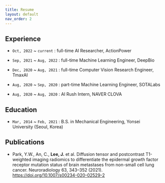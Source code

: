 ```yaml
---
title: Resume
layout: default
nav_order: 2
---
```


## Experience

- `Oct, 2022` ~ `current` : full-time AI Researcher, ActionPower
  

- `Sep, 2021` ~ `Aug, 2022` : full-time Machine Learning Engineer, DeepBio
  

- `Dec, 2020` ~ `Aug, 2021` : full-time Computer Vision Research Engineer, TmaxAI
  

- `Aug, 2020` ~ `Sep, 2020` : part-time Machine Learning Engineer, SOTALabs
  

- `Aug, 2020` ~ `Aug, 2020` : AI Rush Intern, NAVER CLOVA
  



## Education

- `Mar, 2014` ~ `Feb, 2021` : B.S. in Mechanical Engineering, Yonsei University (Seoul, Korea)



## Publications

- Park, Y.W., An, C., **Lee, J.** et al. Diffusion tensor and postcontrast T1-weighted imaging radiomics to differentiate the epidermal growth factor receptor mutation status of brain metastases from non-small cell lung cancer. Neuroradiology 63, 343–352 (2021). https://doi.org/10.1007/s00234-020-02529-2